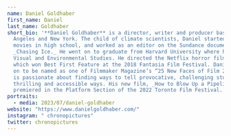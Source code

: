 ```yaml
---
name: Daniel Goldhaber
first_name: Daniel
last_name: Goldhaber
short_bio: '**Daniel Goldhaber** is a director, writer and producer based in Los
  Angeles and New York. The child of climate scientists, Daniel started making
  movies in high school, and worked as an editor on the Sundance documentary
  _Chasing Ice._ He went on to graduate from Harvard University where he studied
  Visual and Environmental Studies. He directed the Netflix horror film, CAM,
  which won Best First Feature at the 2018 Fantasia Film Festival. Daniel went
  on to be named as one of Filmmaker Magazine’s “25 New Faces of Film 2018." He
  is passionate about finding ways to tell provocative, challenging stories in
  thrilling and accessible ways. His new film, _How to Blow Up a Pipeline,_
  premiered in the Platform Section of the 2022 Toronto Film Festival.'
portraits:
  - media: 2023/07/daniel-goldhaber
website: "https://www.danielgoldhaber.com/"
instagram: " chronopictures"
twitter: chronopictures
---
```

